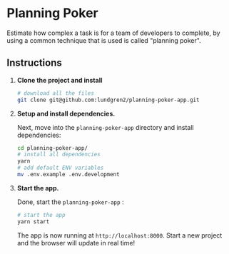 # Planning Poker

Estimate how complex a task is for a team of developers to complete, by using a common technique that is used is called "planning poker".

## Instructions

1.  **Clone the project and install**

    ```sh
    # download all the files
    git clone git@github.com:lundgren2/planning-poker-app.git

    ```

2.  **Setup and install dependencies.**

    Next, move into the `planning-poker-app` directory and install dependencies:

    ```sh
    cd planning-poker-app/
    # install all dependencies
    yarn
    # add default ENV variables
    mv .env.example .env.development
    ```

3.  **Start the app.**

    Done, start the `planning-poker-app` :

    ```sh
    # start the app
    yarn start
    ```

    The app is now running at `http://localhost:8000`. Start a new project and the browser will update in real time!
